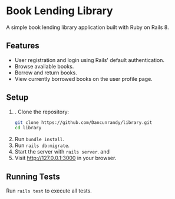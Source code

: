 # Book Lending Library

A simple book lending library application built with Ruby on Rails 8.

## Features
- User registration and login using Rails' default authentication.
- Browse available books.
- Borrow and return books.
- View currently borrowed books on the user profile page.

## Setup
1. . Clone the repository:
   ```bash
   git clone https://github.com/Dancunrandy/library.git
   cd library
2. Run `bundle install`.
3. Run `rails db:migrate`.
4. Start the server with `rails server`. and 
5. Visit  http://127.0.0.1:3000 in your browser.


## Running Tests
Run `rails test` to execute all tests.